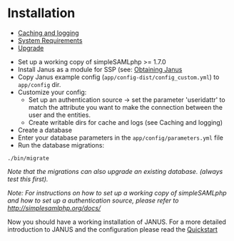 Installation
============

- [Caching and logging](caching-and-logging.md)
- [System Requirements](system-requirements.md)
- [Upgrade](upgrade.md)

* Set up a working copy of simpleSAMLphp >= 1.7.0
* Install Janus as a module for SSP (see: [Obtaining Janus](obtain.md)
* Copy Janus example config (```app/config-dist/config_custom.yml```) to ```app/config``` dir.
* Customize your config:
    *  Set up an authentication source -> set the parameter 'useridattr' to match the attribute you want to make the connection between the user and the entities.
    * Create writable dirs for cache and logs  (see Caching and logging)
* Create a database
* Enter your database parameters in the ```app/config/parameters.yml``` file
* Run the database migrations:
```
./bin/migrate
```

*Note that the migrations can also upgrade an existing database. (always test this first).*

*Note: For instructions on how to set up a working copy of simpleSAMLphp and how to set up a authentication source, please refer to http://simplesamlphp.org/docs/*

Now you should have a working installation of JANUS. For a more detailed introduction to JANUS and the configuration please read the [Quickstart](../quickstart.md)
